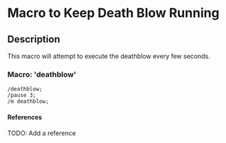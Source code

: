 # Macro to Keep Death Blow Running

## Description

This macro will attempt to execute the deathblow every few seconds. 

### Macro: 'deathblow'

```swg
/deathblow;
/pause 3;
/m deathblow;
```

#### References

TODO: Add a reference